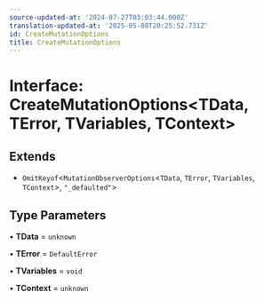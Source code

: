 ```yaml
---
source-updated-at: '2024-07-27T03:03:44.000Z'
translation-updated-at: '2025-05-08T20:25:52.731Z'
id: CreateMutationOptions
title: CreateMutationOptions
---
```


# Interface: CreateMutationOptions\<TData, TError, TVariables, TContext\>

## Extends

- `OmitKeyof`\<`MutationObserverOptions`\<`TData`, `TError`, `TVariables`, `TContext`\>, `"_defaulted"`\>

## Type Parameters

• **TData** = `unknown`

• **TError** = `DefaultError`

• **TVariables** = `void`

• **TContext** = `unknown`
